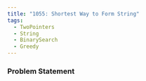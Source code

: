 ```yaml
---
title: "1055: Shortest Way to Form String"
tags:
  - TwoPointers
  - String
  - BinarySearch
  - Greedy
---
```

### Problem Statement


